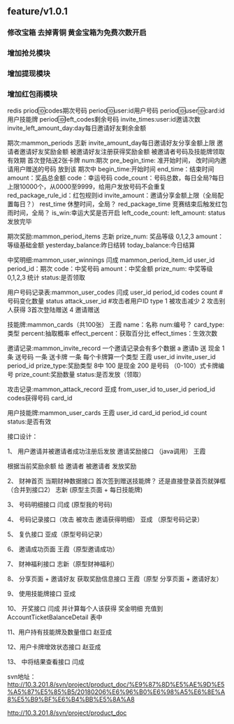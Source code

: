 ## feature/v1.0.1

### 修改宝箱 去掉青铜 黄金宝箱为免费次数开启

### 增加抢兑模块

### 增加提现模块

### 增加红包雨模块



redis
  priod:id:codes期次号码
  period:id:user:id用户号码
  period:id:user:id:card:id用户技能牌
  period:id:left_codes剩余号码
  invite_times:user:id邀请次数
  invite_left_amount_day:day每日邀请好友剩余金额



期次:mammon_periods  志新
  invite_amount_day每日邀请好友分享金额上限
  邀请者邀请好友奖励金额
  被邀请好友注册获得奖励金额
  被邀请者号码及技能牌领取有效期
  首次登陆送2张卡牌
  num:期次
  pre_begin_time: 准开始时间， 改时间内邀请用户赠送的号码 放到该 期次中
  begin_time:开始时间
  end_time：结束时间
  amount：奖品总金额
  code：幸运号码
  code_count：号码总数，每日全局?每日上限10000个，从0000至9999，给用户发放号码不会重复
  red_package_rule_id：红包规则id
  invite_amount：邀请分享金额上限（全局配置每日？）
  rest_time 休整时间，全局？
  red_package_time 竞赛结束后触发红包雨时间，全局？
  is_win:幸运大奖是否开启
  left_code_count:
  left_amount:
  status发放完毕

期次奖励:mammon_period_items 志新
  prize_num: 奖品等级 0,1,2,3
  amount：等级基础金额
  yesterday_balance:昨日结转
  today_balance:今日结算

中奖明细:mammon_user_winnings 闫成
    mammon_period_item_id
    user_id
    period_id：期次
    code：中奖号码
    amount：中奖金额
    prize_num: 中奖等级0,1,2,3 统计
    status:是否领取

用户号码记录表:mammon_user_codes 闫成
  user_id
  period_id
  codes
  count #号码变化数量
  status
  attack_user_id #攻击者用户ID
  type 1 被攻击减少  2 攻击别人获得 3首次登陆赠送 4 邀请赠送

技能牌:mammon_cards（共100张） 王霞
  name：名称
  num:编号？
  card_type:类型
  percent:抽取概率
  effect_percent：获取百分比
  effect_times：生效次数

邀请记录:mammon_invite_record  一个邀请记录会有多个数据 a 邀请b 送 现金 1条  送号码 一条 送卡牌 一条 每个卡牌算一个类型 王霞
  user_id
  invite_user_id
  period_id
  prize_type:奖励类型 8中 100 是现金 200 是号码 （0-100）式卡牌编号
  prize_count:奖励数量
  status:是否发放（领取）

攻击记录:mammon_attack_record 亚成
  from_user_id
  to_user_id
  period_id
  codes获得号码
  card_id

用户技能牌:mammon_user_cards 王霞
  user_id
  card_id
  period_id
  count
  status:是否有效



接口设计：

1、 用户邀请并被邀请者成功注册后发放 邀请奖励接口 （java调用） 王霞

根据当前奖励余额 给 邀请者 被邀请者 发放奖励

2、 财神首页 当期财神数据接口  首次签到赠送技能牌？ 还是直接登录首页就弹框（合并到接口2）  志新 (原型主页面 + 每日技能牌)

3、 号码明细接口 闫成 (原型我的号码)

4、 号码记录接口（攻击 被攻击 邀请获得明细） 亚成 （原型号码记录）

5、 复仇接口 亚成（原型号码记录）

6、 邀请成功页面 王霞（原型邀请成功）

7、 财神福利接口 志新（原型财神福利）

8、 分享页面 + 邀请好友 获取奖励信息接口 王霞（原型 分享页面 + 邀请好友）

9、  使用技能牌接口 亚成

10、 开奖接口 闫成 并计算每个人该获得 奖金明细 充值到AccountTicketBalanceDetail 表中

11、用户持有技能牌及数量借口 赵亚成

12、用户卡牌增效状态接口 赵亚成

13、 中将结果查看接口 闫成

svn地址：
http://10.3.201.8/svn/project/product_doc/%E9%87%8D%E5%AE%9D%E5%A5%87%E5%85%B5/20180206%E6%96%B0%E6%98%A5%E6%8E%A8%E5%B9%BF%E6%B4%BB%E5%8A%A8

http://10.3.201.8/svn/project/product_doc
